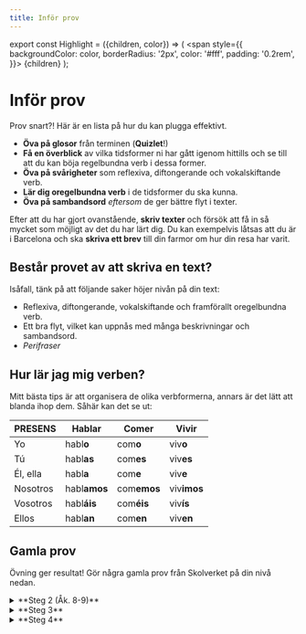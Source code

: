 ```yaml
---
title: Inför prov 
---
```


export const Highlight = ({children, color}) => (
  <span
    style={{
      backgroundColor: color,
      borderRadius: '2px',
      color: '#fff',
      padding: '0.2rem',
    }}>
    {children}
  </span>
);

# <Highlight color="#0b00d1">Inför prov</Highlight>

Prov snart?! Här är en lista på hur du kan plugga effektivt.

- **Öva på glosor** från terminen (**Quizlet**!)
- **Få en överblick** av vilka tidsformer ni har gått igenom hittills och se till att du kan böja regelbundna verb i dessa former.
- **Öva på svårigheter** som reflexiva, diftongerande och vokalskiftande verb.
- **Lär dig oregelbundna verb** i de tidsformer du ska kunna. 
- **Öva på sambandsord** *eftersom* de ger bättre flyt i texter.

Efter att du har gjort ovanstående, **skriv texter** och försök att få in så mycket som möjligt av det du har lärt dig. Du kan exempelvis låtsas att du är i Barcelona och ska **skriva ett brev** till din farmor om hur din resa har varit.

## <Highlight color="#0b00d1">Består provet av att skriva en text?</Highlight>

Isåfall, tänk på att följande saker höjer nivån på din text:

- Reflexiva, diftongerande, vokalskiftande och framförallt oregelbundna verb.
- Ett bra flyt, vilket kan uppnås med många beskrivningar och sambandsord.
- *Perifraser*

## <Highlight color="#0b00d1">Hur lär jag mig verben?</Highlight>

Mitt bästa tips är att organisera de olika verbformerna, annars är det lätt att blanda ihop dem. Såhär kan det se ut:

| PRESENS  | Habl**ar** | Com**er** | Viv**ir** |
| -------- | ---------- | --------- | --------- |
| Yo       | habl**o**  | com**o**  | viv**o**  |
| Tú       | habl**as** | com**es** | viv**es** |
| Él, ella | habl**a**  | com**e**  | viv**e**  |
| Nosotros | habl**amos**  | com**emos**  | viv**imos**  |
| Vosotros | habl**áis**  | com**éis**  | viv**ís**  |
| Ellos    | habl**an**  | com**en**  | viv**en**  |

## <Highlight color="#0b00d1">Gamla prov</Highlight>

Övning ger resultat! Gör några gamla prov från Skolverket på din nivå nedan.

<details>
  <summary>**Steg 2 (Åk. 8-9)**</summary>
  <div>
<details>
  <summary>Höra</summary>
  <div>
<a href="https://www.skolverket.se/bedomningsstod-och-kartlaggningsmaterial#/122/Sp%202%20BS%200006:1" class="my-special-links" target="_blank">*Diálogos*</a>      
<a href="https://www.skolverket.se/bedomningsstod-och-kartlaggningsmaterial#/122/Sp%202%20BS%200012:1" class="my-special-links" target="_blank">*Entrevista con Andrea, una futbolista chilena*</a>      
<a href="https://www.skolverket.se/bedomningsstod-och-kartlaggningsmaterial#/122/gy-sp-122-68-346" class="my-special-links" target="_blank">*Pequeños temas*</a>      
  </div>
</details>
<details>
  <summary>Läsa</summary>
  <div>
<a href="https://www.skolverket.se/bedomningsstod-och-kartlaggningsmaterial#/122/gy-sp-122-69-486" class="my-special-links" target="_blank">*Clara*</a>      
<a href="https://www.skolverket.se/bedomningsstod-och-kartlaggningsmaterial#/122/Sp%202%20BS%200016:1" class="my-special-links" target="_blank">*El chocolate*</a>      
<a href="https://www.skolverket.se/bedomningsstod-och-kartlaggningsmaterial#/122/Sp%202%20BS%200026:1" class="my-special-links" target="_blank">*Emails de Argentina*</a>   
<a href="https://www.skolverket.se/bedomningsstod-och-kartlaggningsmaterial#/122/Sp%202%20BS%200019:1" class="my-special-links" target="_blank">*Inés, una estudiante chilena*</a>      
<a href="https://www.skolverket.se/bedomningsstod-och-kartlaggningsmaterial#/122/Sp%202%20BS%200020:1" class="my-special-links" target="_blank">*La naturaleza en Suecia*</a>      
  </div>
</details>
  </div>
</details>

<details>
  <summary>**Steg 3**</summary>
  <div>
<details>
  <summary>Höra</summary>
  <div>
<a href="https://www.skolverket.se/bedomningsstod-och-kartlaggningsmaterial#/122/Sp%203%20BS%200015:1" class="my-special-links" target="_blank">*Diálogos*</a>      
<a href="https://www.skolverket.se/bedomningsstod-och-kartlaggningsmaterial#/122/Sp%203%20BS%200005:1" class="my-special-links" target="_blank">*En busco de trabajo*</a>      
<a href="https://www.skolverket.se/bedomningsstod-och-kartlaggningsmaterial#/122/gy-sp-122-70-398" class="my-special-links" target="_blank">*Preguntas y respuestas*</a>      
  </div>
</details>
<details>
  <summary>Läsa</summary>
  <div>
<a href="https://www.skolverket.se/bedomningsstod-och-kartlaggningsmaterial#/122/Sp%203%20BS%200002:1" class="my-special-links" target="_blank">*Casa Alianza*</a>      
<a href="https://www.skolverket.se/bedomningsstod-och-kartlaggningsmaterial#/122/Sp%203%20BS%200022:1" class="my-special-links" target="_blank">*Noticias*</a>      
<a href="https://www.skolverket.se/bedomningsstod-och-kartlaggningsmaterial#/122/Sp%203%20BS%200003:1" class="my-special-links" target="_blank">*Una historia de amor*</a>        
  </div>
</details>
  </div>
</details>

<details>
  <summary>**Steg 4**</summary>
  <div>
<details>
  <summary>Höra</summary>
  <div>
<a href="https://www.skolverket.se/bedomningsstod-och-kartlaggningsmaterial#/122/Sp%204%20BS%200001:1" class="my-special-links" target="_blank">*Las corridas de toros – ¿cultura o crueldad?*</a>      
<a href="https://www.skolverket.se/bedomningsstod-och-kartlaggningsmaterial#/122/Sp%204%20BS%200004:1" class="my-special-links" target="_blank">*Noticias*</a>          
  </div>
</details>
<details>
  <summary>Läsa</summary>
  <div>
<a href="https://www.skolverket.se/bedomningsstod-och-kartlaggningsmaterial#/122/Sp%204%20BS%200009:1" class="my-special-links" target="_blank">*Blog de viaje*</a>      
<a href="https://www.skolverket.se/bedomningsstod-och-kartlaggningsmaterial#/122/Sp%204%20BS%200002:1" class="my-special-links" target="_blank">*Guajira guantanamera*</a>      
<a href="https://www.skolverket.se/bedomningsstod-och-kartlaggningsmaterial#/122/Sp%204%20BS%200010:1" class="my-special-links" target="_blank">*Valores y sentimientos*</a>        
  </div>
</details>
  </div>
</details>